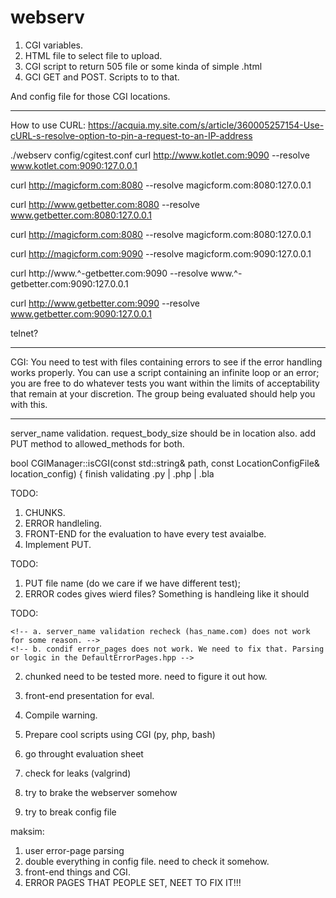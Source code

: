 # webserv


1. CGI variables.
2. HTML file to select file to upload.
3. CGI script to return 505 file or some kinda of simple .html
4. GCI GET and POST. Scripts to to that.

And config file for those CGI locations.


------------------

How to use CURL:
https://acquia.my.site.com/s/article/360005257154-Use-cURL-s-resolve-option-to-pin-a-request-to-an-IP-address

./webserv config/cgitest.conf
curl http://www.kotlet.com:9090 --resolve www.kotlet.com:9090:127.0.0.1

curl http://magicform.com:8080 --resolve magicform.com:8080:127.0.0.1

curl http://www.getbetter.com:8080 --resolve www.getbetter.com:8080:127.0.0.1

curl http://magicform.com:8080 --resolve magicform.com:8080:127.0.0.1

curl http://magicform.com:9090 --resolve magicform.com:9090:127.0.0.1

curl http://www.^-getbetter.com:9090 --resolve www.^-getbetter.com:9090:127.0.0.1

curl http://www.getbetter.com:9090 --resolve www.getbetter.com:9090:127.0.0.1

telnet?


----------------
CGI:
You need to test with files containing errors to see if the error handling works properly. You can use a script containing an infinite loop or an error; you are free to do whatever tests you want within the limits of acceptability that remain at your discretion. The group being evaluated should help you with this.



------------------

server_name validation.
request_body_size should be in location also.
add PUT method to allowed_methods for both.


bool CGIManager::isCGI(const std::string& path, const LocationConfigFile& location_config) {
	finish validating .py | .php | .bla

TODO:
1. CHUNKS.
2. ERROR handleling.
3. FRONT-END for the evaluation to have every test avaialbe.
4. Implement PUT.


TODO:
1. PUT file name (do we care if we have different test);
2. ERROR codes gives wierd files? Something is handleing like it should



TODO:
<!-- 1. change default error pages to have no images and no links. -->
	<!-- a. server_name validation recheck (has_name.com) does not work for some reason. -->
	<!-- b. condif error_pages does not work. We need to fix that. Parsing or logic in the DefaultErrorPages.hpp -->
2. chunked need to be tested more. need to figure it out how.

4. front-end presentation for eval.
5. Compile warning.
6. Prepare cool scripts using CGI (py, php, bash)
8. go throught evaluation sheet
9. check for leaks (valgrind)
10. try to brake the webserver somehow
12. try to break config file

maksim:
1. user error-page parsing
2. double everything in config file. need to check it somehow.
3. front-end things and CGI.
4. ERROR PAGES THAT PEOPLE SET, NEET TO FIX IT!!!
